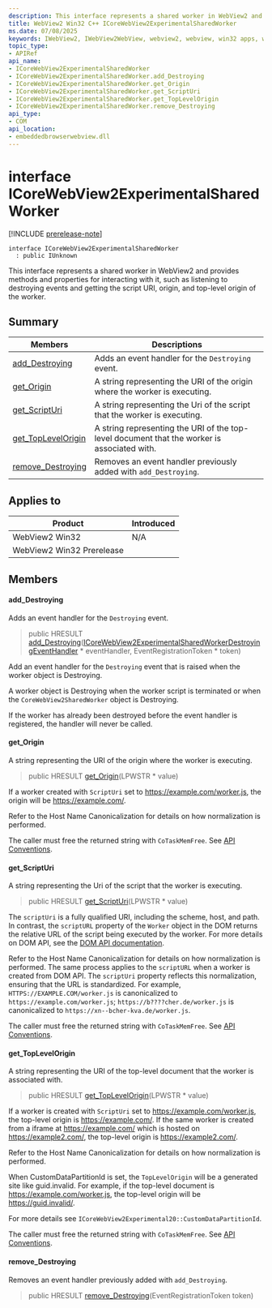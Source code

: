 ```yaml
---
description: This interface represents a shared worker in WebView2 and provides methods and properties for interacting with it, such as listening to destroying events and getting the script URI, origin, and top-level origin of the worker.
title: WebView2 Win32 C++ ICoreWebView2ExperimentalSharedWorker
ms.date: 07/08/2025
keywords: IWebView2, IWebView2WebView, webview2, webview, win32 apps, win32, edge, ICoreWebView2, ICoreWebView2Controller, browser control, edge html, ICoreWebView2ExperimentalSharedWorker
topic_type: 
- APIRef
api_name:
- ICoreWebView2ExperimentalSharedWorker
- ICoreWebView2ExperimentalSharedWorker.add_Destroying
- ICoreWebView2ExperimentalSharedWorker.get_Origin
- ICoreWebView2ExperimentalSharedWorker.get_ScriptUri
- ICoreWebView2ExperimentalSharedWorker.get_TopLevelOrigin
- ICoreWebView2ExperimentalSharedWorker.remove_Destroying
api_type:
- COM
api_location:
- embeddedbrowserwebview.dll
---
```


# interface ICoreWebView2ExperimentalSharedWorker

[!INCLUDE [prerelease-note](../includes/prerelease-note.md)]

```
interface ICoreWebView2ExperimentalSharedWorker
  : public IUnknown
```

This interface represents a shared worker in WebView2 and provides methods and properties for interacting with it, such as listening to destroying events and getting the script URI, origin, and top-level origin of the worker.

## Summary

 Members                        | Descriptions
--------------------------------|---------------------------------------------
[add_Destroying](#add_destroying) | Adds an event handler for the `Destroying` event.
[get_Origin](#get_origin) | A string representing the URI of the origin where the worker is executing.
[get_ScriptUri](#get_scripturi) | A string representing the Uri of the script that the worker is executing.
[get_TopLevelOrigin](#get_toplevelorigin) | A string representing the URI of the top-level document that the worker is associated with.
[remove_Destroying](#remove_destroying) | Removes an event handler previously added with `add_Destroying`.

## Applies to

Product                         | Introduced
--------------------------------|---------------------------------------------
WebView2 Win32            |    N/A
WebView2 Win32 Prerelease |    

## Members

#### add_Destroying

Adds an event handler for the `Destroying` event.

> public HRESULT [add_Destroying](#add_destroying)([ICoreWebView2ExperimentalSharedWorkerDestroyingEventHandler](icorewebview2experimentalsharedworkerdestroyingeventhandler.md#icorewebview2experimentalsharedworkerdestroyingeventhandler) * eventHandler, EventRegistrationToken * token)

Add an event handler for the `Destroying` event that is raised when the worker object is Destroying.

A worker object is Destroying when the worker script is terminated or when the `CoreWebView2SharedWorker` object is Destroying.

If the worker has already been destroyed before the event handler is registered, the handler will never be called.

#### get_Origin

A string representing the URI of the origin where the worker is executing.

> public HRESULT [get_Origin](#get_origin)(LPWSTR * value)

If a worker created with `ScriptUri` set to https://example.com/worker.js, the origin will be https://example.com/.

Refer to the Host Name Canonicalization for details on how normalization is performed.

The caller must free the returned string with `CoTaskMemFree`. See [API Conventions](/microsoft-edge/webview2/concepts/win32-api-conventions#strings).

#### get_ScriptUri

A string representing the Uri of the script that the worker is executing.

> public HRESULT [get_ScriptUri](#get_scripturi)(LPWSTR * value)

The `scriptUri` is a fully qualified URI, including the scheme, host, and path. In contrast, the `scriptURL` property of the `Worker` object in the DOM returns the relative URL of the script being executed by the worker. For more details on DOM API, see the [DOM API documentation](https://developer.mozilla.org/docs/Web/API/Worker/scriptURL).

Refer to the Host Name Canonicalization for details on how normalization is performed. The same process applies to the `scriptURL` when a worker is created from DOM API. The `scriptUri` property reflects this normalization, ensuring that the URL is standardized. For example, `HTTPS://EXAMPLE.COM/worker.js` is canonicalized to `https://example.com/worker.js`; `https://b????cher.de/worker.js` is canonicalized to `https://xn--bcher-kva.de/worker.js`.

The caller must free the returned string with `CoTaskMemFree`. See [API Conventions](/microsoft-edge/webview2/concepts/win32-api-conventions#strings).

#### get_TopLevelOrigin

A string representing the URI of the top-level document that the worker is associated with.

> public HRESULT [get_TopLevelOrigin](#get_toplevelorigin)(LPWSTR * value)

If a worker is created with `ScriptUri` set to https://example.com/worker.js, the top-level origin is https://example.com/. If the same worker is created from a iframe at https://example.com/ which is hosted on https://example2.com/, the top-level origin is https://example2.com/.

Refer to the Host Name Canonicalization for details on how normalization is performed.

When CustomDataPartitionId is set, the `TopLevelOrigin` will be a generated site like guid.invalid. For example, if the top-level document is https://example.com/worker.js, the top-level origin will be https://guid.invalid/.

For more details see `ICoreWebView2Experimental20::CustomDataPartitionId`.

The caller must free the returned string with `CoTaskMemFree`. See [API Conventions](/microsoft-edge/webview2/concepts/win32-api-conventions#strings).

#### remove_Destroying

Removes an event handler previously added with `add_Destroying`.

> public HRESULT [remove_Destroying](#remove_destroying)(EventRegistrationToken token)

